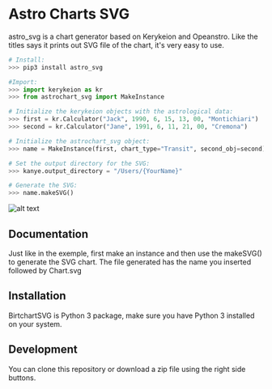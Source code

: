 # Astro Charts SVG

astro_svg is a chart generator based on Kerykeion and Opeanstro.
Like the titles says it prints out SVG file of the chart,
it's very easy to use.

```python
# Install:
>>> pip3 install astro_svg

#Import:
>>> import kerykeion as kr
>>> from astrochart_svg import MakeInstance

# Initialize the kerykeion objects with the astrological data:
>>> first = kr.Calculator("Jack", 1990, 6, 15, 13, 00, "Montichiari")
>>> second = kr.Calculator("Jane", 1991, 6, 11, 21, 00, "Cremona")

# Initialize the astrochart_svg object:
>>> name = MakeInstance(first, chart_type="Transit", second_obj=second)

# Set the output directory for the SVG:
>>> kanye.output_directory = "/Users/{YourName}"

# Generate the SVG:
>>> name.makeSVG()

```
![alt text](https://raw.githubusercontent.com/g-battaglia/astrochart_SVG/master/sample.svg)


## Documentation

Just like in the exemple, first make an instance and then use the makeSVG() to generate the SVG chart.
The file generated has the name you inserted followed by Chart.svg

## Installation

BirtchartSVG is Python 3 package, make sure you have Python 3 installed on your system.

## Development

You can clone this repository or download a zip file using the right side buttons.
